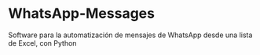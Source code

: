 # WhatsApp-Messages
Software para la automatización de mensajes de WhatsApp desde una lista de Excel, con Python
